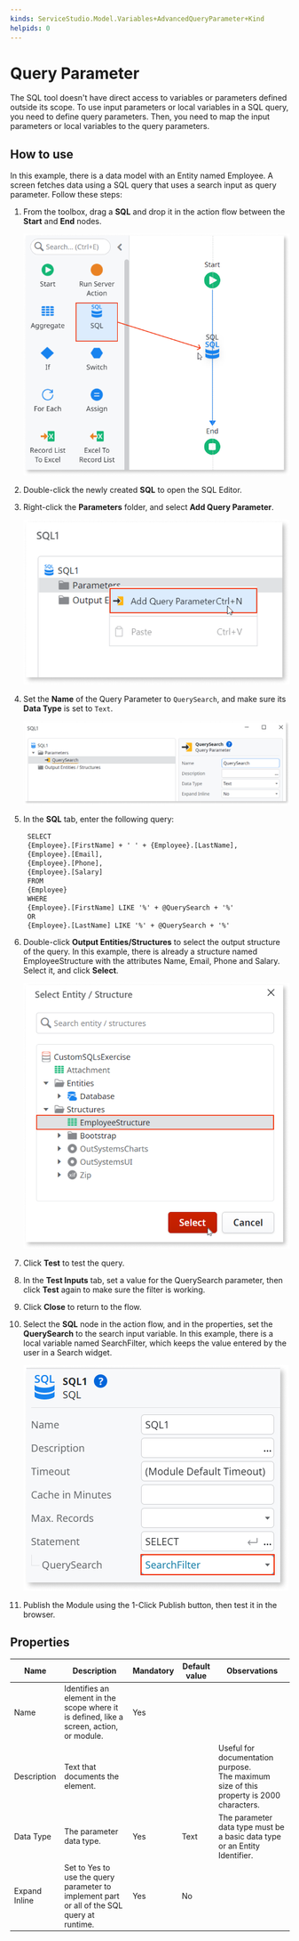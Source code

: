 ```yaml
---
kinds: ServiceStudio.Model.Variables+AdvancedQueryParameter+Kind
helpids: 0
---
```


# Query Parameter

The SQL tool doesn't have direct access to variables or parameters defined outside its scope. To use input parameters or local variables in a SQL query, you need to define query parameters. Then, you need to map the input parameters or local variables to the query parameters. 

## How to use

In this example, there is a data model with an Entity named Employee. A screen fetches data using a SQL query that uses a search input as query parameter. Follow these steps:

1. From the toolbox, drag a **SQL** and drop it in the action flow between the **Start** and **End** nodes.

    ![Add an SQL node to the flow](images/add-sql-ss.png)

1. Double-click the newly created **SQL** to open the SQL Editor.

1. Right-click the **Parameters** folder, and select **Add Query Parameter**.

    ![Add Query Parameter in SQL Editor.](images/add-queryparameter-ss.png)

1. Set the **Name** of the Query Parameter to `QuerySearch`, and make sure its **Data Type** is set to `Text`.

    ![Query parameter properties.](images/name-queryparameter-ss.png)

1. In the **SQL** tab, enter the following query:

        SELECT
        {Employee}.[FirstName] + ' ' + {Employee}.[LastName],
        {Employee}.[Email],
        {Employee}.[Phone],
        {Employee}.[Salary]
        FROM
        {Employee}
        WHERE
        {Employee}.[FirstName] LIKE '%' + @QuerySearch + '%'
        OR
        {Employee}.[LastName] LIKE '%' + @QuerySearch + '%'

1. Double-click **Output Entities/Structures** to select the output structure of
the query. In this example, there is already a structure named EmployeeStructure with the attributes Name, Email, Phone and Salary. Select it, and click **Select**.

    ![Select output structure for the query.](images/output-structure-ss.png)

1. Click **Test** to test the query.

1. In the **Test Inputs** tab, set a value for the QuerySearch parameter, then click **Test** again to make sure the filter is working.

1. Click **Close** to return to the flow. 

1. Select the **SQL** node in the action flow, and in the properties, set the **QuerySearch** to the search input variable. In this example, there is a local variable named SearchFilter, which keeps the value entered by the user in a Search widget.

    ![Set the QuerySearch to the SearchFilter local variable.](images/set-parameter-value-ss.png)

1. Publish the Module using the 1-Click Publish button, then test it in the browser.

## Properties

<table markdown="1">
<thead>
<tr>
<th>Name</th>
<th>Description</th>
<th>Mandatory</th>
<th>Default value</th>
<th>Observations</th>
</tr>
</thead>
<tbody>
<tr>
<td title="Name">Name</td>
<td>Identifies an element in the scope where it is defined, like a screen, action, or module.</td>
<td>Yes</td>
<td></td>
<td></td>
</tr>
<tr>
<td title="Description">Description</td>
<td>Text that documents the element.</td>
<td></td>
<td></td>
<td>Useful for documentation purpose.<br/>The maximum size of this property is 2000 characters.</td>
</tr>
<tr>
<td title="Data Type">Data Type</td>
<td>The parameter data type.</td>
<td>Yes</td>
<td>Text</td>
<td>The parameter data type must be a basic data type or an Entity Identifier.</td>
</tr>
<tr>
<td title="Expand Inline">Expand Inline</td>
<td>Set to Yes to use the query parameter to implement part or all of the SQL query at runtime.</td>
<td>Yes</td>
<td>No</td>
<td></td>
</tr>
</tbody>
</table>

